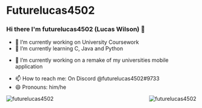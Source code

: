 # Futurelucas4502

### Hi there I'm futurelucas4502 (Lucas Wilson) 👋

- 🔭 I’m currently working on University Coursework
- 🌱 I’m currently learning C, Java and Python
<!-- - 👯 I’m looking to collaborate on ... -->
- 🤔 I’m currently working on a remake of my universities mobile application
<!-- - 💬 Ask me about ... -->
- 📫 How to reach me: On Discord @futurelucas4502#9733
- 😄 Pronouns: him/he
<!-- - ⚡ Fun fact: ... -->

<img align="left" src="https://github-readme-stats.vercel.app/api?username=futurelucas4502&show_icons=true" alt="futurelucas4502" />
<p align="right"> <img src="https://komarev.com/ghpvc/?username=futurelucas4502" alt="futurelucas4502" /> </p>
